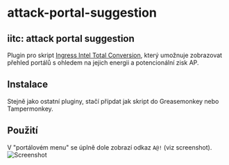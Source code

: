 attack-portal-suggestion
========================

iitc: attack portal suggestion
------------------------------
Plugin pro skript [Ingress Intel Total Conversion](https://github.com/breunigs/ingress-intel-total-conversion), který umožnuje zobrazovat přehled portálů s ohledem na jejich energii a potencionální zisk AP.

Instalace
---------
Stejně jako ostatní pluginy, stačí přípdat jak skript do Greasemonkey nebo Tampermonkey.

Použití
-------
V "portálovém menu" se úplně dole zobrazí odkaz `A@!` (viz screenshot).
![Screenshot](https://raw.github.com/jenscz/attack-portal-suggestion/master/screenshot_menu.png)
